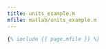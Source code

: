 ```yaml
---
title: units_example.m
mfile: matlab/units_example.m
---
```


```matlab
{% include {{ page.mfile }} %}
```